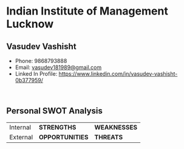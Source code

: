 # Indian Institute of Management Lucknow

## Vasudev Vashisht
- Phone: 9868793888
- Email: vasudev181989@gmail.com
- Linked In Profile: <a href="https://www.linkedin.com/in/vasudev-vashisht-0b377959/">https://www.linkedin.com/in/vasudev-vashisht-0b377959/</a>

<br>

## Personal SWOT Analysis

<table>
	<tbody>
		<tr>
			<td>Internal</td>
			<td>
				<b>STRENGTHS</b>
			</td>
			<td>
				<b>WEAKNESSES</b>
			</td>
		</tr>
		<tr>
			<td>External</td>
			<td>
				<b>OPPORTUNITIES</b>
			</td>
			<td>
				<b>THREATS</b>
			</td>
		</tr>
	</tbody>	
</table>